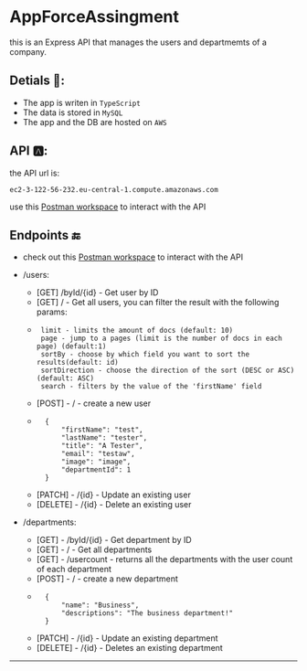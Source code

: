 # AppForceAssingment 
this is an Express API that manages the users and departmemts of a company.

## Detials 📃:
- The app is writen in `TypeScript`
- The data is stored in `MySQL`
- The app and the DB are hosted on `AWS` 

## API 🅰️:
the API url is:
```
ec2-3-122-56-232.eu-central-1.compute.amazonaws.com
```
use this [Postman workspace](https://www.postman.com/romgo53/workspace/appforce-assingment/overview) to interact with the API

## Endpoints 🔚
- check out this [Postman workspace](https://www.postman.com/romgo53/workspace/appforce-assingment/overview) to interact with the API
- /users:
    - [GET] /byId/{id} - Get user by ID
    - [GET] / - Get all users, you can filter the result with the following params:
    - ```
       limit - limits the amount of docs (default: 10)
       page - jump to a pages (limit is the number of docs in each page) (default:1)
       sortBy - choose by which field you want to sort the results(default: id)
       sortDirection - choose the direction of the sort (DESC or ASC) (default: ASC)
       search - filters by the value of the 'firstName' field
       ```
    - [POST] - / - create a new user
    - ```
        {
            "firstName": "test",
            "lastName": "tester",  
            "title": "A Tester",
            "email": "testaw",
            "image": "image",
            "departmentId": 1
        }
        ```
    - [PATCH] - /{id} - Update an existing user
    - [DELETE] - /{id} - Delete an existing user

- /departments:
    - [GET] - /byId/{id} - Get department by ID
    - [GET] - / - Get all departments
    - [GET] - /usercount - returns all the departments with the user count of each department
    - [POST] - / - create a new department
    - ```
        {
            "name": "Business",
            "descriptions": "The business department!"
        }
        ```
    - [PATCH] - /{id} - Update an existing department
    - [DELETE] - /{id} - Deletes an existing department

---
